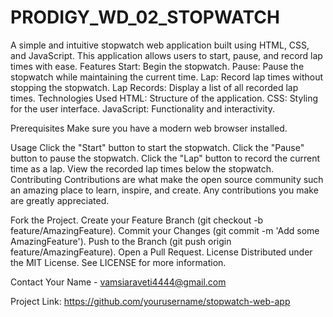 # PRODIGY_WD_02_STOPWATCH
A simple and intuitive stopwatch web application built using HTML, CSS, and JavaScript. This application allows users to start, pause, and record lap times with ease.
Features
Start: Begin the stopwatch.
Pause: Pause the stopwatch while maintaining the current time.
Lap: Record lap times without stopping the stopwatch.
Lap Records: Display a list of all recorded lap times.
Technologies Used
HTML: Structure of the application.
CSS: Styling for the user interface.
JavaScript: Functionality and interactivity.

Prerequisites
Make sure you have a modern web browser installed.

Usage
Click the "Start" button to start the stopwatch.
Click the "Pause" button to pause the stopwatch.
Click the "Lap" button to record the current time as a lap.
View the recorded lap times below the stopwatch.
Contributing
Contributions are what make the open source community such an amazing place to learn, inspire, and create. Any contributions you make are greatly appreciated.

Fork the Project.
Create your Feature Branch (git checkout -b feature/AmazingFeature).
Commit your Changes (git commit -m 'Add some AmazingFeature').
Push to the Branch (git push origin feature/AmazingFeature).
Open a Pull Request.
License
Distributed under the MIT License. See LICENSE for more information.

Contact
Your Name - vamsiaraveti4444@gmail.com

Project Link: https://github.com/yourusername/stopwatch-web-app


